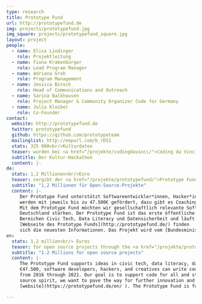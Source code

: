 ```yaml
---
type: research
title: Prototype Fund
url: http://prototypefund.de
img: projects/prototypefund.jpg
img_square: projects/prototypefund_square.jpg
layout: project
people:
  - name: Elisa Lindinger
    role: Projektleitung
  - name: Fiona Krakenbürger
    role: Lead Program Manager
  - name: Adriana Groh
    role: Program Management
  - name: Jessica Binsch
    role: Head of Communications and Outreach
  - name: Sarina Balkhausen
    role: Project Manager & Community Organizer Code for Germany
  - name: Julia Kloiber
    role: Co-Founder
contact:
  website: http://prototypefund.de
  twitter: prototypefund
  github: https://github.com/prototypeteam
  mailinglist: http://eepurl.com/b_rDS1
  stats: 325 000<br/>Kulturdaten
  teaser: wurden bei <a href="/projekte/codingdavinci/">Coding da Vinci</a> für alle zugänglich und nutzbar gemacht.
  subtitle: Der Kultur-Hackathon
  content: |-
de:
  stats: 1,2 Millionen<br/>Euro
  teaser: vergibt der <a href="/projekte/prototypefund/">Prototype Fund</a> an Open-Source-Projekte.
  subtitle: "1,2 Millionen für Open-Source-Projekte"
  content: |-
     Der Prototype Fund unterstützt Softwareentwickler*innen, Hacker*innen und Kreative dabei, ihre Ideen umzusetzen. Software-Projekte 
     werden mit jeweils bis zu 47.500€ gefördert, dazu gibt es Coaching von Mentor*innen und Austausch mit einem spannenden Netzwerk. 
     Mit dem Prototype Fund möchten wir gesellschaftlich relevante Software-Projekte unterstützen und die Open-Source-Community in 
     Deutschland stärken. Der Prototype Fund ist das erste öffentliche Förderprogramm für gemeinnützige Software-Projekte in den 
     Bereichen Civic Tech, Data Literacy und Datensicherheit und läuft von 2016 bis 2021. Auf der 
     [Webseite des Prototype Funds](http://prototypefund.de/) finden 
     sich die neuesten Informationen. Das Projekt wird vom [Bundesministerium für Bildung und Forschung](https://www.bmbf.de/) gefördert.
en:
  stats: 1.2 million<br/> Euros
  teaser: for open source projects through the <a href="/projekte/prototypefund/">Protoype Fund</a>.
  subtitle: "1.2 Millions for open source projects"
  content: |-
     The Prototype Fund supports ideas in civic tech, data literacy, data security, and software infrastructure. With a grant of up to 
     €47.500, software developers, hackers, and creatives can write code and develop open source prototypes. The program will run 
     from 2016 through 2021. Our goal is to support code for all and strengthen the open source community in Germany. In true open 
     source spirit, we want to pave the way for further innovation and additional ideas. You can find the latest on our 
     [website](https://prototypefund.de/en/ ). The Prototype Fund is funded by the Federal Ministry for Research and Education of Germany. 

---
```


